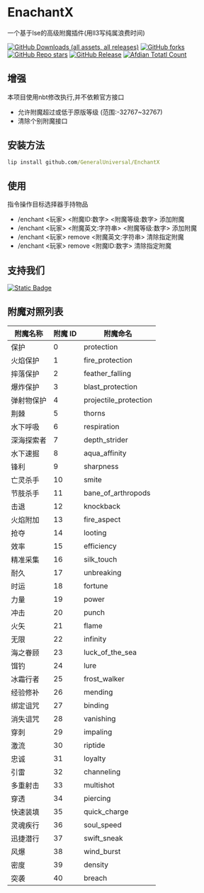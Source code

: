 # EnachantX
一个基于lse的高级附魔插件(用ll3写纯属浪费时间)

[![GitHub Downloads (all assets, all releases)](https://img.shields.io/github/downloads/GeneralUniversal/EnchantX/total?style=for-the-badge&labelColor=%23007ec6&label=下载&color=%234b9cd3)](https://github.com/GeneralUniversal/EnchantX/releases) [![GitHub forks](https://img.shields.io/github/forks/GeneralUniversal/EnchantX?style=for-the-badge&labelColor=%23007ec6&color=%234b9cd3)]() [![GitHub Repo stars](https://img.shields.io/github/stars/GeneralUniversal/EnchantX?style=for-the-badge&labelColor=%23007ec6&color=%234b9cd3&label=收藏)]() [![GitHub Release](https://img.shields.io/github/v/release/GeneralUniversal/EnchantX?include_prereleases&display_name=release&style=for-the-badge&labelColor=%23007ec6&color=%234b9cd3&label=最新版本)](https://github.com/GeneralUniversal/EnchantX/releases) [![Afdian Totatl Count](https://img.shields.io/badge/a-5-c?style=for-the-badge&label=爱发电&labelColor=%239469e3&color=%23B291F0)](https://afdian.com/a/Minecraft-Mobius)

## 增强

本项目使用nbt修改执行,并不依赖官方接口

- 允许附魔超过或低于原版等级 (范围:-32767~32767)
- 清除个别附魔接口


## 安装方法

```cmd
lip install github.com/GeneralUniversal/EnchantX
```

## 使用

指令操作目标选择器手持物品

- /enchant <玩家> <附魔ID:数字> <附魔等级:数字> 添加附魔
- /enchant <玩家> <附魔英文:字符串> <附魔等级:数字> 添加附魔
- /enchant <玩家> remove <附魔英文:字符串> 清除指定附魔
- /enchant <玩家> remove <附魔ID:数字> 清除指定附魔

## 支持我们

[![Static Badge](https://img.shields.io/badge/wed15-%239469e3?style=for-the-badge)](https://afdian.com/a/Minecraft-Mobius)

## 附魔对照列表

| 附魔名称     | 附魔 ID | 附魔命名             |
|--------------|---------|----------------------|
| 保护         | 0       | protection           |
| 火焰保护     | 1       | fire_protection      |
| 摔落保护     | 2       | feather_falling      |
| 爆炸保护     | 3       | blast_protection     |
| 弹射物保护   | 4       | projectile_protection|
| 荆棘         | 5       | thorns               |
| 水下呼吸     | 6       | respiration          |
| 深海探索者   | 7       | depth_strider        |
| 水下速掘     | 8       | aqua_affinity        |
| 锋利         | 9       | sharpness            |
| 亡灵杀手     | 10      | smite                |
| 节肢杀手     | 11      | bane_of_arthropods   |
| 击退         | 12      | knockback            |
| 火焰附加     | 13      | fire_aspect          |
| 抢夺         | 14      | looting              |
| 效率         | 15      | efficiency           |
| 精准采集     | 16      | silk_touch           |
| 耐久         | 17      | unbreaking           |
| 时运         | 18      | fortune              |
| 力量         | 19      | power                |
| 冲击         | 20      | punch                |
| 火矢         | 21      | flame                |
| 无限         | 22      | infinity             |
| 海之眷顾     | 23      | luck_of_the_sea      |
| 饵钓         | 24      | lure                 |
| 冰霜行者     | 25      | frost_walker         |
| 经验修补     | 26      | mending              |
| 绑定诅咒     | 27      | binding              |
| 消失诅咒     | 28      | vanishing            |
| 穿刺         | 29      | impaling             |
| 激流         | 30      | riptide              |
| 忠诚         | 31      | loyalty              |
| 引雷         | 32      | channeling           |
| 多重射击     | 33      | multishot            |
| 穿透         | 34      | piercing             |
| 快速装填     | 35      | quick_charge         |
| 灵魂疾行     | 36      | soul_speed           |
| 迅捷潜行     | 37      | swift_sneak          |
| 风爆         | 38      | wind_burst           |
| 密度         | 39      | density              |
| 突袭         | 40      | breach               |
